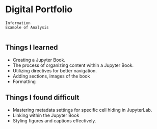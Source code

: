 # Digital Portfolio


```{tableofcontents}
Information
Example of Analysis
```

```{tableofcontents}
```
## Things I learned

- Creating a Jupyter Book.
- The process of organizing content within a Jupyter Book.
- Utilizing directives for better navigation.
- Adding sections, images of the book
- Formatting


## Things I found difficult

- Mastering metadata settings for specific cell hiding in JupyterLab.
- Linking within the Jupyter Book
- Styling figures and captions effectively.